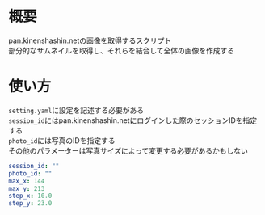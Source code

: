 # 概要
pan.kinenshashin.netの画像を取得するスクリプト  
部分的なサムネイルを取得し、それらを結合して全体の画像を作成する

# 使い方
`setting.yaml`に設定を記述する必要がある  
`session_id`にはpan.kinenshashin.netにログインした際のセッションIDを指定する  
`photo_id`には写真のIDを指定する  
その他のパラメーターは写真サイズによって変更する必要があるかもしない

```yaml
session_id: ""
photo_id: ""
max_x: 144
max_y: 213
step_x: 10.0
step_y: 23.0
```
